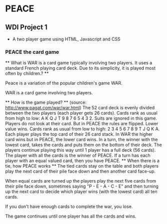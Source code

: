 # PEACE

## WDI Project 1
* A two player game using HTML, Javascript and CSS

### PEACE the card game
** What is WAR is a card game typically involving two players. It uses a standard French playing card deck. Due to its simplicity, it is played most often by children.? **

Peace is a variation of the popular children's game WAR.

WAR is a card game involving two players.

** How is the game played? **
(source: http://www.pagat.com/war/war.html)
The 52 card deck is evenly divided between the two players (each player gets 26 cards).
Cards rank as usual from high to low: A K Q J T 9 8 7 6 5 4 3 2. Suits are ignored in this game.
Players do not look at their card.
But in PEACE the rules are flipped. Lower value wins.
Cards rank as usual from low to high: 2 3 4 5 6 7 8 9 T J Q K A.
Each player plays the top card of their 26 card stack.
In WAR the higher card wins but in PEACE, the lower card wins.
In a turn, the winner with the lowest card, takes the cards and puts them on the bottom of their deck.
The players continue playing this way until 1 player has a full deck (56 cards). The player with all the cards is the winner of PEACE.
If a turn has each player with an equal valued card, then you have PEACE.
** When there is a tie, how PEACE works **
The tied cards stay on the table and both players play the next card of their pile face down and then another card face-up.

When equal cards are turned up the players play the next five cards from their pile face down, sometimes saying "P - E - A - C - E" and then turning up the next card to decide which player wins (with the lowest card) all ten cards.

If you don't have enough cards to complete the war, you lose.

The game continues until one player has all the cards and wins.



